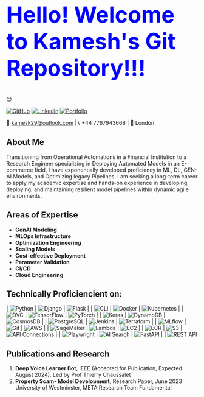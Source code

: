 <!-- Heading -->
<h1 style="color:blue; font-size: 58px; font-weight: bold;">Hello! Welcome to Kamesh's Git Repository!!!</h1>😊


[![GitHub](https://img.shields.io/badge/GitHub-Kamesk-181717?style=for-the-badge&logo=github)](https://github.com/Kamesk)
[![LinkedIn](https://img.shields.io/badge/LinkedIn-Kamesh%20Kumar-0077B5?style=for-the-badge&logo=linkedin)](https://www.linkedin.com/in/kamesh-kumar-3774561b3/)
[![Portfolio](https://img.shields.io/badge/Portfolio-Kamesh-0A66C2?style=for-the-badge&logo=Google-Chrome)](https://kamesk.github.io/kamesk_portfolio/)

📧 kamesk29@outlook.com | 📞 +44 7767943668 | 📍 London

## About Me

Transitioning from Operational Automations in a Financial Institution to a Research Engineer specializing in Deploying Automated Models in an E-commerce field, I have exponentially developed proficiency in ML, DL, GEN-AI Models, and Optimizing legacy Pipelines. I am seeking a long-term career to apply my academic expertise and hands-on experience in developing, deploying, and maintaining resilient model pipelines within dynamic agile environments.

## Areas of Expertise

- **GenAI Modeling**
- **MLOps Infrastructure**
- **Optimization Engineering**
- **Scaling Models**
- **Cost-effective Deployment**
- **Parameter Validation**
- **CI/CD**
- **Cloud Engineering**

## Technically Proficiencient on:

| ![Python](https://img.shields.io/badge/-Python-3776AB?style=flat&logo=python&logoColor=white) | ![Django](https://img.shields.io/badge/-Django-092E20?style=flat&logo=django&logoColor=white) | ![Flask](https://img.shields.io/badge/-Flask-000000?style=flat&logo=flask&logoColor=white) |
| ![CLI](https://img.shields.io/badge/-CLI-4EAA25?style=flat&logo=gnu-bash&logoColor=white) | ![Docker](https://img.shields.io/badge/-Docker-2496ED?style=flat&logo=docker&logoColor=white) | ![Kubernetes](https://img.shields.io/badge/-Kubernetes-326CE5?style=flat&logo=kubernetes&logoColor=white) |
| ![DVC](https://img.shields.io/badge/-DVC-945DD6?style=flat&logo=dvc&logoColor=white) | ![TensorFlow](https://img.shields.io/badge/-TensorFlow-FF6F00?style=flat&logo=tensorflow&logoColor=white) | ![PyTorch](https://img.shields.io/badge/-PyTorch-EE4C2C?style=flat&logo=pytorch&logoColor=white) |
| ![Keras](https://img.shields.io/badge/-Keras-D00000?style=flat&logo=keras&logoColor=white) | ![DynamoDB](https://img.shields.io/badge/-DynamoDB-4053D6?style=flat&logo=amazon-dynamodb&logoColor=white) | ![CosmosDB](https://img.shields.io/badge/-CosmosDB-0078D4?style=flat&logo=microsoft-azure&logoColor=white) |
| ![PostgreSQL](https://img.shields.io/badge/-PostgreSQL-336791?style=flat&logo=postgresql&logoColor=white) | ![Jenkins](https://img.shields.io/badge/-Jenkins-D24939?style=flat&logo=jenkins&logoColor=white) | ![Terraform](https://img.shields.io/badge/-Terraform-7B42BC?style=flat&logo=terraform&logoColor=white) |
| ![MLflow](https://img.shields.io/badge/-MLflow-0194E2?style=flat&logo=mlflow&logoColor=white) | ![Git](https://img.shields.io/badge/-Git-F05032?style=flat&logo=git&logoColor=white) | ![AWS](https://img.shields.io/badge/-AWS-232F3E?style=flat&logo=amazon-aws&logoColor=white) |
| ![SageMaker](https://img.shields.io/badge/-SageMaker-232F3E?style=flat&logo=amazon-aws&logoColor=white) | ![Lambda](https://img.shields.io/badge/-Lambda-232F3E?style=flat&logo=amazon-aws&logoColor=white) | ![EC2](https://img.shields.io/badge/-EC2-232F3E?style=flat&logo=amazon-aws&logoColor=white) |
| ![ECR](https://img.shields.io/badge/-ECR-232F3E?style=flat&logo=amazon-aws&logoColor=white) | ![S3](https://img.shields.io/badge/-S3-232F3E?style=flat&logo=amazon-aws&logoColor=white) | ![API Connections](https://img.shields.io/badge/-API%20Connections-0078D4?style=flat&logo=microsoft-azure&logoColor=white) |
| ![Playwright](https://img.shields.io/badge/-Playwright-2EAD33?style=flat&logo=playwright&logoColor=white) | ![AI Search](https://img.shields.io/badge/-AI%20Search-0078D4?style=flat&logo=microsoft-azure&logoColor=white) | ![FastAPI](https://img.shields.io/badge/-FastAPI-009688?style=flat&logo=fastapi&logoColor=white) |
| ![REST API](https://img.shields.io/badge/-REST%20API-FF6F00?style=flat&logo=rest&logoColor=white) 
## Publications and Research

1. **Deep Voice Learner Bot**, IEEE (Accepted for Publication, Expected August 2024). Led by Prof Thierry Chaussalet
2. **Property Scam- Model Development**, Research Paper, June 2023 University of Westminster, META Research Team Fundamental
